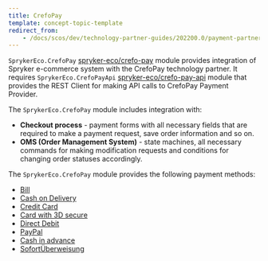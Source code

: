 ```yaml
---
title: CrefoPay
template: concept-topic-template
redirect_from:
    - /docs/scos/dev/technology-partner-guides/202200.0/payment-partners/crefopay/crefopay.html
---
```


`SprykerEco.CrefoPay` [spryker-eco/crefo-pay](https://github.com/spryker-eco/crefo-pay) module provides integration of Spryker e-commerce system with the CrefoPay technology partner. It requires `SprykerEco.CrefoPayApi` [spryker-eco/crefo-pay-api](https://github.com/spryker-eco/crefo-pay-api) module that provides the REST Client for making API calls to CrefoPay Payment Provider.

The `SprykerEco.CrefoPay` module includes integration with:

* **Checkout process** - payment forms with all necessary fields that are required to make a payment request, save order information and so on.
* **OMS (Order Management System)** - state machines, all necessary commands for making modification requests and conditions for changing order statuses accordingly.

The `SprykerEco.CrefoPay` module provides the following payment methods:

* [Bill](/docs/scos/dev/technology-partner-guides/payment-partners/crefopay/crefopay-payment-methods.html#bill)
* [Cash on Delivery](/docs/scos/dev/technology-partner-guides/payment-partners/crefopay/crefopay-payment-methods.html#cash-on-delivery)
* [Credit Card](/docs/scos/dev/technology-partner-guides/payment-partners/crefopay/crefopay-payment-methods.html#credit-card)
* [Card with 3D secure](/docs/scos/dev/technology-partner-guides/payment-partners/crefopay/crefopay-payment-methods.html#credit-card-with-3d-secure)
* [Direct Debit](/docs/scos/dev/technology-partner-guides/payment-partners/crefopay/crefopay-payment-methods.html#direct-debit)
* [PayPal](/docs/scos/dev/technology-partner-guides/payment-partners/crefopay/crefopay-payment-methods.html#paypal)
* [Cash in advance](/docs/scos/dev/technology-partner-guides/payment-partners/crefopay/crefopay-payment-methods.html#cash-in-advance)
* [SofortÜberweisung](/docs/scos/dev/technology-partner-guides/payment-partners/crefopay/crefopay-payment-methods.html#sofortberweisung)
